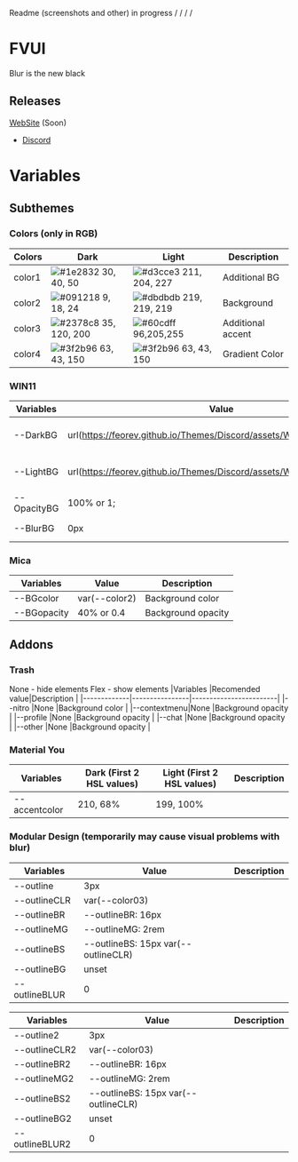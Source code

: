 Readme (screenshots and other) in progress / / / / 



# FVUI

Blur is the new black


## Releases
   [WebSite](https://feorev.github.io/) (Soon)
 - [Discord](https://betterdiscord.app/theme/FVUI)

# Variables

## Subthemes 

### Colors (only in RGB)
|Colors     |Dark       |Light      |Description|
|-----------|-----------|-----------|-----------|
| color1    | ![#1e2832](https://via.placeholder.com/10/1e2832?text=+) 30, 40, 50 | ![#d3cce3](https://via.placeholder.com/10/d3cce3?text=+)  211, 204, 227 |Additional BG|
| color2    | ![#091218](https://via.placeholder.com/10/091218?text=+) 9, 18, 24 | ![#dbdbdb](https://via.placeholder.com/10/dbdbdb?text=+) 219, 219, 219 |Background|
| color3    | ![#2378c8](https://via.placeholder.com/10/2378c8?text=+) 35, 120, 200 | ![#60cdff](https://via.placeholder.com/10/60cdff?text=+) 96,205,255 |Additional accent|
| color4    | ![#3f2b96](https://via.placeholder.com/10/3f2b96?text=+) 63, 43, 150 | ![#3f2b96](https://via.placeholder.com/10/3f2b96?text=+) 63, 43, 150 |Gradient Color|

### WIN11

|Variables  |Value                                                                     |Description             |
|-----------|--------------------------------------------------------------------------|------------------------|
|--DarkBG   |url(https://feorev.github.io/Themes/Discord/assets/Wallpapers/dark.avif); |Link to background image|
|--LightBG  |url(https://feorev.github.io/Themes/Discord/assets/Wallpapers/light.avif);|Link to background image|
|--OpacityBG|100% or 1;                                                                |Background opacity      |
|--BlurBG   |0px                                                                       |Background blur         |

### Mica

|Variables  |Value        |Description             |
|-----------|-------------|------------------------|
|--BGcolor  |var(--color2)|Background color        |
|--BGopacity|40% or 0.4   |Background opacity      |

## Addons

### Trash

None - hide elements
Flex - show elements
|Variables    |Recomended value|Description             |
|-------------|----------------|------------------------|
|--nitro      |None            |Background color        |
|--contextmenu|None            |Background opacity      |
|--profile    |None            |Background opacity      |
|--chat       |None            |Background opacity      |
|--other      |None            |Background opacity      |

### Material You
|Variables     |Dark (First 2 HSL values)|Light (First 2 HSL values)|Description|
|--------------|-------------------------|--------------------------|-----------|
|--accentcolor |210, 68%                 |199, 100%                 |           |

### Modular Design (temporarily may cause visual problems with blur)

|Variables     |Value                              |Description             |
|--------------|-----------------------------------|------------------------|
|--outline     |3px                                ||
|--outlineCLR  |var(--color03)                     ||
|--outlineBR   |--outlineBR: 16px                  ||
|--outlineMG   |--outlineMG: 2rem                  ||
|--outlineBS   |--outlineBS: 15px var(--outlineCLR)||
|--outlineBG   |unset                              ||
|--outlineBLUR |0                                  ||

|Variables     |Value                              |Description             |
|--------------|-----------------------------------|------------------------|
|--outline2    |3px                                ||
|--outlineCLR2 |var(--color03)                     ||
|--outlineBR2  |--outlineBR: 16px                  ||
|--outlineMG2  |--outlineMG: 2rem                  ||
|--outlineBS2  |--outlineBS: 15px var(--outlineCLR)||
|--outlineBG2  |unset                              ||
|--outlineBLUR2|0                                  ||

